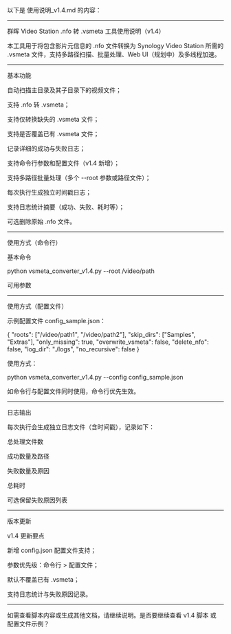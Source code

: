 以下是 使用说明_v1.4.md 的内容：


---

群晖 Video Station .nfo 转 .vsmeta 工具使用说明（v1.4）

本工具用于将包含影片元信息的 .nfo 文件转换为 Synology Video Station 所需的 .vsmeta 文件，支持多路径扫描、批量处理、Web UI（规划中）及多线程加速。


---

基本功能

自动扫描主目录及其子目录下的视频文件；

支持 .nfo 转 .vsmeta；

支持仅转换缺失的 .vsmeta 文件；

支持是否覆盖已有 .vsmeta 文件；

记录详细的成功与失败日志；

支持命令行参数和配置文件（v1.4 新增）；

支持多路径批量处理（多个 --root 参数或路径文件）；

每次执行生成独立时间戳日志；

支持日志统计摘要（成功、失败、耗时等）；

可选删除原始 .nfo 文件。



---

使用方式（命令行）

基本命令

python vsmeta_converter_v1.4.py --root /video/path

可用参数


---

使用方式（配置文件）

示例配置文件 config_sample.json：

{
  "roots": ["/video/path1", "/video/path2"],
  "skip_dirs": ["Samples", "Extras"],
  "only_missing": true,
  "overwrite_vsmeta": false,
  "delete_nfo": false,
  "log_dir": "./logs",
  "no_recursive": false
}

使用方式：

python vsmeta_converter_v1.4.py --config config_sample.json

如命令行与配置文件同时使用，命令行优先生效。


---

日志输出

每次执行会生成独立日志文件（含时间戳），记录如下：

总处理文件数

成功数量及路径

失败数量及原因

总耗时

可选保留失败原因列表



---

版本更新

v1.4 更新要点

新增 config.json 配置文件支持；

参数优先级：命令行 > 配置文件；

默认不覆盖已有 .vsmeta；

支持日志统计与失败原因记录。



---

如需查看脚本内容或生成其他文档，请继续说明。是否要继续查看 v1.4 脚本 或 配置文件示例？

